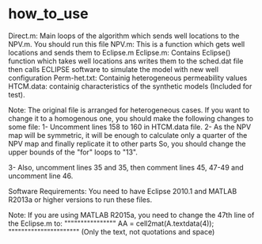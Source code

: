 # how_to_use
Direct.m: Main loops of the algorithm which sends well locations to the NPV.m. You should run this file
NPV.m: This is a function which gets well locations and sends them to Eclipse.m
Eclipse.m: Contains Eclipse() function which takes well locations ans writes them to the sched.dat file then calls ECLIPSE software to simulate the model with new well configuration
Perm-het.txt: Containig heterogeneous permeability values
HTCM.data: containig characteristics of the synthetic models (Included for test).

Note: The original file is arranged for heterogeneous cases. If you want to change it to a homogenous one, you should make the following changes to some file:
1- Uncomment lines 158 to 160 in HTCM.data file.
2- As the NPV map will be symmetric, it will be enough to calculate only a quarter of the NPV map and finally replicate it to other parts
	So, you should change the upper bounds of the "for" loops to "13".

3- Also, uncomment lines 35 and 35, then comment lines 45, 47-49 and uncomment line 46.


Software Requirements:
		You need to have Eclipse 2010.1 and MATLAB R2013a or higher versions to run these files.

Note: If you are using MATLAB R2015a, you need to change the 47th line of the Eclipse.m to:
""""""""""""""""	AA = cell2mat(A.textdata(4));	""""""""""""""""""""""
(Only the text, not quotations and space)
